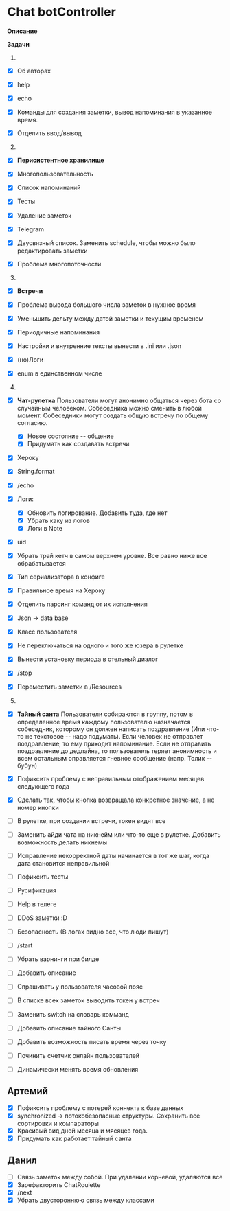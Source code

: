 # Chat botController

**Описание**

**Задачи**

1. 
  - [x] Об авторах
  - [x] help
  - [x] echo
  - [x] Команды для создания заметки, вывод напоминания в указанное время.
  - [x] Отделить ввод/вывод


2. 
  - [x] **Перисистентное хранилище**
  - [x] Многопользовательность
  - [x] Список напоминаний
  - [x] Тесты 
  - [x] Удаление заметок 
  - [x] Telegram
  - [x] Двусвязный список. Заменить schedule, чтобы можно было редактировать заметки
  - [x] Проблема многопоточности


3.
  - [x] **Встречи**   
  - [x] Проблема вывода большого числа заметок в нужное время
  - [x] Уменьшить дельту между датой заметки и текущим временем
  - [x] Периодичные напоминания
  - [x] Настройки и внутренние тексты вынести в .ini или .json
  - [x] (но)Логи
  - [x] enum в единственном числе


4.
  - [x] **Чат-рулетка** 
        Пользователи могут анонимно общаться через бота со случайным человеком. 
        Собеседника можно сменить в любой момент. 
        Собеседники могут создать общую встречу по общему согласию.
    - [x] Новое состояние -- общение
    - [x] Придумать как создавать встречи
    
  - [x] Хероку
  - [x] String.format
  - [x] /echo
  - [x] Логи:
    - [x] Обновить логирование. Добавить туда, где нет
    - [x] Убрать каку из логов
    - [x] Логи в Note
  - [x] uid
  - [x] Убрать трай кетч в самом верхнем уровне. Все равно ниже все обрабатывается
  - [x] Тип сериализатора в конфиге
  - [x] Правильное время на Хероку
  - [x] Отделить парсинг команд от их исполнения
  - [x] Json -> data base
  - [x] Класс пользователя
  - [x] Не переключаться на одного и того же юзера в рулетке
  - [x] Вынести установку периода в отельный диалог
  - [x] /stop
  - [x] Переместить заметки в /Resources
  
  
  5. 
  - [x] **Тайный санта**
        Пользователи собираются в группу, потом в определенное время каждому пользователю 
        назначается собеседник, которому он должен написать поздравление (Или что-то не 
        текстовое -- надо подумать). Если человек не отправлет поздравление, то ему приходит 
        напоминание. Если не отправить поздравление до дедлайна, то пользователь теряет 
        анонимность и всем остальным оправляется гневное сообщение (напр. Толик -- бубун)
        
  - [x] Пофиксить проблему с неправильным отображением месяцев следующего года
  - [x] Сделать так, чтобы кнопка возвращала конкретное значение, а не номер кнопки
  - [ ] В рулетке, при создании встречи, токен видят все
  - [ ] Заменить айди чата на никнейм или что-то еще в рулетке. 
        Добавить возможность делать никнемы
  - [ ] Исправление некорректной даты начинается в тот же шаг, когда дата становится неправильной
  - [ ] Пофиксить тесты
  - [ ] Русификация
  - [ ] Help в телеге 
  - [ ] DDoS заметки :D
  - [ ] Безопасность (В логах видно все, что люди пишут)
  - [ ] /start
  - [ ] Убрать варнинги при билде
  - [ ] Добавить описание
  - [ ] Спрашивать у пользователя часовой пояс
  - [ ] В списке всех заметок выводить токен у встреч
  - [ ] Заменить switch на словарь комманд
  - [ ] Добавить описание тайного Санты
  - [ ] Добавить возможность писать время через точку
  - [ ] Починить счетчик онлайн пользователей
  - [ ] Динамически менять время обновления
  
  
  ## Артемий
  - [x] Пофиксить проблему с потерей коннекта к базе данных
  - [x] synchronized -> потокобезопасные структуры. Сохранить все сортировки и компараторы
  - [x] Красивый вид дней месяца и мясяцев года.
  - [x] Придумать как работает тайный санта
  
  ## Данил
  - [ ] Связь заметок между собой. При удалении корневой, удаляются все
  - [x] Зарефакторить ChatRoulette
  - [x] /next
  - [x] Убрать двустороннюю связь между классами